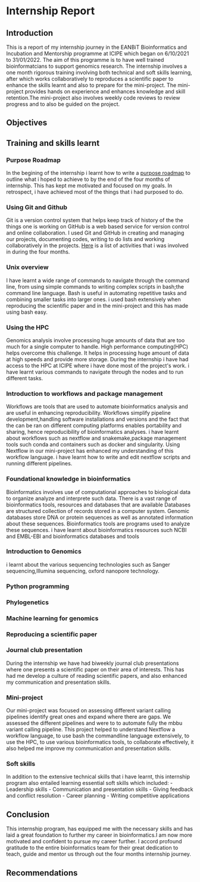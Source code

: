 # Internship Report
## Introduction 
This is a report of my internship journey in the EANBiT Bioinformatics and Incubation and Mentorship programme at ICIPE which began on 6/10/2021 to 31/01/2022. The aim of this programme is to have well trained bioinformatcians to support genomics research. The internship involves a one month rigorous training involving both technical and soft skills learning, after which works collaboratively to reproduces a scientific paper to enhance the skills learnt and also to prepare for the mini-project. The mini-project provides hands on experience and enhances knowledge and skill retention.The mini-project also involves weekly code reviews to review progress and to also be guided on the project.

## Objectives




## Training and skills learnt
 ### Purpose Roadmap 
In the begining of the internship i learnt how to write a [purpose roadmap](url) to outline what i hoped to achieve to by the end of the four months of internship. This has kept me motivated and  focused on my goals. In retrospect, i have achieved most of the things that i had purposed to do.



 ### Using Git and Github
Git is a version control system that helps keep track of history of the the things one is working on
GitHub is a web based service for version control and online collaboration.
I used Git and GitHub in creating and managing our projects, documenting codes, writing to do lists and working collaboratively in the projects. [Here](url) is a list of activities that i was involved in during the four months.



### Unix overview
I have learnt a wide range of commands to navigate through the command line, from using simple commands to writing complex scripts in bash;the command line language.
Bash is useful in automating repetitive tasks and combining smaller tasks into larger ones.
i used bash extensively when reproducing the scientific paper and in the mini-project and this has made using bash easy.

### Using the HPC
Genomics analysis involve processing huge amounts of data that are too much for a single computer to handle. High performance computing(HPC) helps overcome this challenge. It helps in processing huge amount of data at high speeds and provide more storage.
During the internship i have had access to the HPC at ICIPE where i have done most of the project's work.
i have learnt various commands to navigate through the nodes and to run different tasks.



### Introduction to workflows and package management
Workflows are tools that are used to automate bioinformatics analysis and  are useful in enhancing reproducibility.
Workflows simplify pipeline development,handling software installations and versions and the fact that the can be ran on different computing platforms enables portability and sharing, hence reproducibility of bioinformatics analyses.
i have learnt about workflows such as nextflow and snakemake,package management tools such conda and containers such as docker and singularity.
Using Nextflow in our mini-project has enhanced my understanding of this workflow language. i have learnt how to write and edit nextflow scripts and running different pipelines. 

 
### Foundational knowledge in bioinformatics
Bioinformatics involves use of computational approaches to biological data to organize analyze and interprete such data. There is a vast range of bioinformatics tools, resources and databases that are available
Databases are structured collection of records stored in a computer system. Genomic databases store DNA or protein sequences as well as annotated information about these sequences.
Bioinformatics tools are programs used to analyze these sequences.
i have learnt about bioinformatics resources such NCBI and EMBL-EBI and bioinformatics databases and tools 

### Introduction to Genomics
i learnt about the various sequencing technologies such as Sanger sequencing,Illumina sequencing, oxford nanopore technology.



### Python programming

### Phylogenetics

### Machine learning for genomics

### Reproducing a scientific paper

### Journal club presentation
During the internship we have had biweekly journal club presentations where one presents a scientific paper on their area of interests.
This has had me develop a culture of reading scientific papers, and also enhanced my communication and presentation skills.

### Mini-project
Our mini-project was focused on assessing different variant calling pipelines identify great ones and expand where there are gaps.
We assessed the different pipelines and were to to automate fully the mbbu variant calling pipeline.
This project helped to understand Nextflow a workflow language, to use bash the commandline language extensively, to use the HPC, to use various bioinformatics tools, to collaborate effectively, it also helped me improve my communication and presentation skills.

### Soft skills 
In addition to the extensive technical skills that i have learnt, this internship program also entailed learning essential soft skills which included:
    - Leadership skills
    - Communication and presentation  skills
    - Giving feedback and conflict resolution 
    - Career planning 
    - Writing competitive applications
 
 ## Conclusion
 This internship program, has equipped me with  the necessary skills and has laid a great foundation to further my career in bioinformatics.I am now more motivated and confident to pursue my career further.
 I accord profound gratitude to the entire bioinformatics team for their great dedication to teach, guide and mentor us through out the four months internship journey.
 
 ## Recommendations
 

